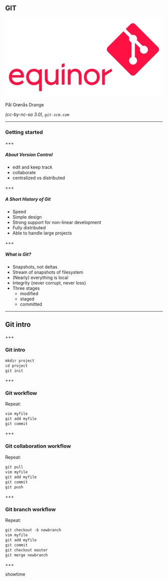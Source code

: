 ## GIT


![equinor](https://raw.githubusercontent.com/pgdr/talks/master/git/eq-git.png)

Pål Grønås Drange

_(cc-by-nc-sa 3.0), `git-scm.com`_

---

### Getting started



+++
##### About Version Control

* edit and keep track
* collaborate
* centralized vs distributed


+++
##### A Short History of Git

* Speed
* Simple design
* Strong support for non-linear development
* Fully distributed
* Able to handle large projects


+++
##### What is Git?

* Snapshots, not deltas
* Stream of snapshots of filesystem
* (Nearly) everything is local
* Integrity (never corrupt, never loss)
* Three stages
  * modified
  * staged
  * committed

---

## Git intro


+++
### Git intro

```
mkdir project
cd project
git init
```


+++
### Git workflow

Repeat:

```
vim myfile
git add myfile
git commit
```


+++
### Git collaboration workflow

Repeat:

```
git pull
vim myfile
git add myfile
git commit
git push
```


+++
### Git branch workflow

Repeat:

```
git checkout -b newbranch
vim myfile
git add myfile
git commit
git checkout master
git merge newbranch
```


+++

showtime
